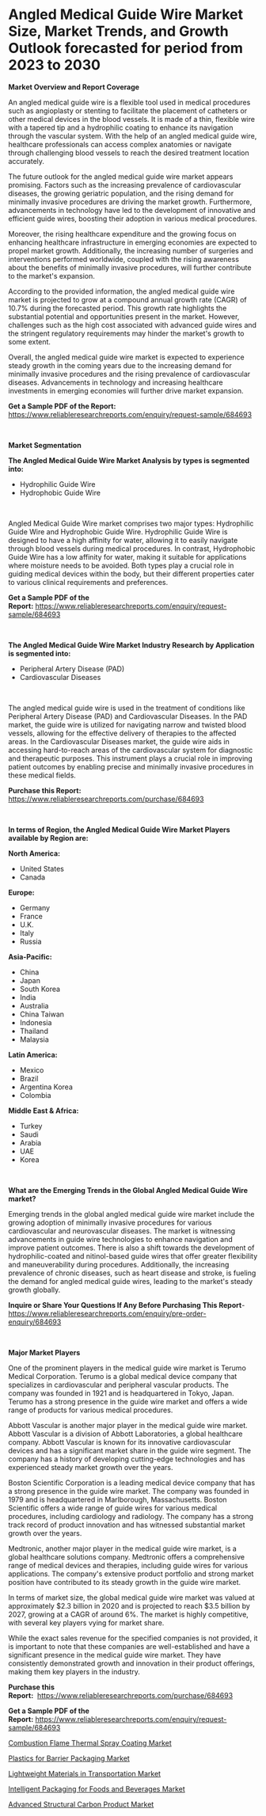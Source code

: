 <p><h1>Angled Medical Guide Wire Market Size, Market Trends, and Growth Outlook forecasted for period from 2023 to 2030</h1></p><p><strong>Market Overview and Report Coverage</strong></p>
<p><p>An angled medical guide wire is a flexible tool used in medical procedures such as angioplasty or stenting to facilitate the placement of catheters or other medical devices in the blood vessels. It is made of a thin, flexible wire with a tapered tip and a hydrophilic coating to enhance its navigation through the vascular system. With the help of an angled medical guide wire, healthcare professionals can access complex anatomies or navigate through challenging blood vessels to reach the desired treatment location accurately.</p><p>The future outlook for the angled medical guide wire market appears promising. Factors such as the increasing prevalence of cardiovascular diseases, the growing geriatric population, and the rising demand for minimally invasive procedures are driving the market growth. Furthermore, advancements in technology have led to the development of innovative and efficient guide wires, boosting their adoption in various medical procedures.</p><p>Moreover, the rising healthcare expenditure and the growing focus on enhancing healthcare infrastructure in emerging economies are expected to propel market growth. Additionally, the increasing number of surgeries and interventions performed worldwide, coupled with the rising awareness about the benefits of minimally invasive procedures, will further contribute to the market's expansion.</p><p>According to the provided information, the angled medical guide wire market is projected to grow at a compound annual growth rate (CAGR) of 10.7% during the forecasted period. This growth rate highlights the substantial potential and opportunities present in the market. However, challenges such as the high cost associated with advanced guide wires and the stringent regulatory requirements may hinder the market's growth to some extent.</p><p>Overall, the angled medical guide wire market is expected to experience steady growth in the coming years due to the increasing demand for minimally invasive procedures and the rising prevalence of cardiovascular diseases. Advancements in technology and increasing healthcare investments in emerging economies will further drive market expansion.</p></p>
<p><strong>Get a Sample PDF of the Report:</strong> <a href="https://www.reliableresearchreports.com/enquiry/request-sample/684693">https://www.reliableresearchreports.com/enquiry/request-sample/684693</a></p>
<p>&nbsp;</p>
<p><strong>Market Segmentation</strong></p>
<p><strong>The Angled Medical Guide Wire Market Analysis by types is segmented into:</strong></p>
<p><ul><li>Hydrophilic Guide Wire</li><li>Hydrophobic Guide Wire</li></ul></p>
<p>&nbsp;</p>
<p><p>Angled Medical Guide Wire market comprises two major types: Hydrophilic Guide Wire and Hydrophobic Guide Wire. Hydrophilic Guide Wire is designed to have a high affinity for water, allowing it to easily navigate through blood vessels during medical procedures. In contrast, Hydrophobic Guide Wire has a low affinity for water, making it suitable for applications where moisture needs to be avoided. Both types play a crucial role in guiding medical devices within the body, but their different properties cater to various clinical requirements and preferences.</p></p>
<p><strong>Get a Sample PDF of the Report:</strong>&nbsp;<a href="https://www.reliableresearchreports.com/enquiry/request-sample/684693">https://www.reliableresearchreports.com/enquiry/request-sample/684693</a></p>
<p>&nbsp;</p>
<p><strong>The Angled Medical Guide Wire Market Industry Research by Application is segmented into:</strong></p>
<p><ul><li>Peripheral Artery Disease (PAD)</li><li>Cardiovascular Diseases</li></ul></p>
<p>&nbsp;</p>
<p><p>The angled medical guide wire is used in the treatment of conditions like Peripheral Artery Disease (PAD) and Cardiovascular Diseases. In the PAD market, the guide wire is utilized for navigating narrow and twisted blood vessels, allowing for the effective delivery of therapies to the affected areas. In the Cardiovascular Diseases market, the guide wire aids in accessing hard-to-reach areas of the cardiovascular system for diagnostic and therapeutic purposes. This instrument plays a crucial role in improving patient outcomes by enabling precise and minimally invasive procedures in these medical fields.</p></p>
<p><strong>Purchase this Report:</strong>&nbsp; <a href="https://www.reliableresearchreports.com/purchase/684693">https://www.reliableresearchreports.com/purchase/684693</a></p>
<p>&nbsp;</p>
<p><strong>In terms of Region, the Angled Medical Guide Wire Market Players available by Region are:</strong></p>
<p>
    <p> <strong> North America: </strong>
        <ul>
            <li>United States</li>
            <li>Canada</li>
        </ul>
        </p> 
    <p> <strong> Europe: </strong>
        <ul>
            <li>Germany</li>
            <li>France</li>
            <li>U.K.</li>
            <li>Italy</li>
            <li>Russia</li>
        </ul>
        </p> 
    <p> <strong> Asia-Pacific: </strong>
        <ul>
            <li>China</li>
            <li>Japan</li>
            <li>South Korea</li>
            <li>India</li>
            <li>Australia</li>
            <li>China Taiwan</li>
            <li>Indonesia</li>
            <li>Thailand</li>
            <li>Malaysia</li>
        </ul>
        </p> 
    <p> <strong> Latin America: </strong>
        <ul>
            <li>Mexico</li>
            <li>Brazil</li>
            <li>Argentina Korea</li>
            <li>Colombia</li>
        </ul>
        </p> 
    <p> <strong> Middle East & Africa: </strong>
        <ul>
            <li>Turkey</li>
            <li>Saudi</li>
            <li>Arabia</li>
            <li>UAE</li>
            <li>Korea</li>
        </ul>
    </p>
    </p>
<p>&nbsp;</p>
<p><strong>What are the Emerging Trends in the Global Angled Medical Guide Wire market?</strong></p>
<p><p>Emerging trends in the global angled medical guide wire market include the growing adoption of minimally invasive procedures for various cardiovascular and neurovascular diseases. The market is witnessing advancements in guide wire technologies to enhance navigation and improve patient outcomes. There is also a shift towards the development of hydrophilic-coated and nitinol-based guide wires that offer greater flexibility and maneuverability during procedures. Additionally, the increasing prevalence of chronic diseases, such as heart disease and stroke, is fueling the demand for angled medical guide wires, leading to the market's steady growth globally.</p></p>
<p><strong>Inquire or Share Your Questions If Any Before Purchasing This Report</strong>- <a href="https://www.reliableresearchreports.com/enquiry/pre-order-enquiry/684693">https://www.reliableresearchreports.com/enquiry/pre-order-enquiry/684693</a></p>
<p>&nbsp;</p>
<p><strong>Major Market Players</strong></p>
<p><p>One of the prominent players in the medical guide wire market is Terumo Medical Corporation. Terumo is a global medical device company that specializes in cardiovascular and peripheral vascular products. The company was founded in 1921 and is headquartered in Tokyo, Japan. Terumo has a strong presence in the guide wire market and offers a wide range of products for various medical procedures. </p><p>Abbott Vascular is another major player in the medical guide wire market. Abbott Vascular is a division of Abbott Laboratories, a global healthcare company. Abbott Vascular is known for its innovative cardiovascular devices and has a significant market share in the guide wire segment. The company has a history of developing cutting-edge technologies and has experienced steady market growth over the years.</p><p>Boston Scientific Corporation is a leading medical device company that has a strong presence in the guide wire market. The company was founded in 1979 and is headquartered in Marlborough, Massachusetts. Boston Scientific offers a wide range of guide wires for various medical procedures, including cardiology and radiology. The company has a strong track record of product innovation and has witnessed substantial market growth over the years.</p><p>Medtronic, another major player in the medical guide wire market, is a global healthcare solutions company. Medtronic offers a comprehensive range of medical devices and therapies, including guide wires for various applications. The company's extensive product portfolio and strong market position have contributed to its steady growth in the guide wire market.</p><p>In terms of market size, the global medical guide wire market was valued at approximately $2.3 billion in 2020 and is projected to reach $3.5 billion by 2027, growing at a CAGR of around 6%. The market is highly competitive, with several key players vying for market share. </p><p>While the exact sales revenue for the specified companies is not provided, it is important to note that these companies are well-established and have a significant presence in the medical guide wire market. They have consistently demonstrated growth and innovation in their product offerings, making them key players in the industry.</p></p>
<p><strong>Purchase this Report:</strong>&nbsp;&nbsp;<a href="https://www.reliableresearchreports.com/purchase/684693">https://www.reliableresearchreports.com/purchase/684693</a></p>
<p></p>
<p><strong>Get a Sample PDF of the Report:</strong>&nbsp;<a href="https://www.reliableresearchreports.com/enquiry/request-sample/684693">https://www.reliableresearchreports.com/enquiry/request-sample/684693</a></p>
<p><p><a href="https://medium.com/@aliciahaley1989/combustion-flame-thermal-spray-coating-market-focuses-on-market-share-size-and-projected-forecast-2e2f31745577">Combustion Flame Thermal Spray Coating Market</a></p><p><a href="https://medium.com/@jazminjones30/plastics-for-barrier-packaging-market-size-cagr-trends-2024-2030-616094ea38d8">Plastics for Barrier Packaging Market</a></p><p><a href="https://medium.com/@terrellconn/lightweight-materials-in-transportation-market-exploring-market-share-market-trends-and-future-4ae52446cd86">Lightweight Materials in Transportation Market</a></p><p><a href="https://medium.com/@jeromekling1967/intelligent-packaging-for-foods-and-beverages-market-share-evolution-and-market-growth-trends-e47cd3122a76">Intelligent Packaging for Foods and Beverages Market</a></p><p><a href="https://medium.com/@andrewhills1925/advanced-structural-carbon-product-market-insight-market-trends-growth-forecasted-from-2023-to-bc6b3d5a50cc">Advanced Structural Carbon Product Market</a></p></p>